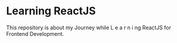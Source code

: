 # Learning ReactJS

This repository is about my Journey while L e a r n i ng ReactJS for Frontend Development.


